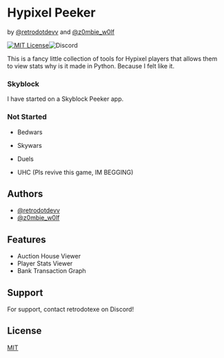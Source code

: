 
# Hypixel Peeker
by [@retrodotdevv](https://www.github.com/retrodotdevv) and [@z0mbie_w0lf](https://www.github.com/z0mbie_w0lf)

[![MIT License](https://img.shields.io/badge/License-MIT-green.svg)](https://choosealicense.com/licenses/mit/)![Discord](https://img.shields.io/discord/1156750728279367691?label=Discord&color=%23454FBF%20)

This is a fancy little collection of tools for Hypixel players that allows them to view stats why is it made in Python. Because I felt like it.

### Skyblock
I have started on a Skyblock Peeker app.

### Not Started
- Bedwars

- Skywars

- Duels

- UHC (Pls revive this game, IM BEGGING)


## Authors

- [@retrodotdevv](https://www.github.com/retrodotdevv)
- [@z0mbie_w0lf](https://www.github.com/z0mbie_w0lf)

## Features

- Auction House Viewer
- Player Stats Viewer
- Bank Transaction Graph


## Support

For support, contact retrodotexe on Discord!


## License

[MIT](https://choosealicense.com/licenses/mit/)


